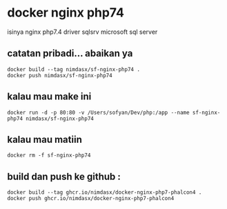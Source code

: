 # docker nginx php74
isinya nginx php7.4 driver sqlsrv microsoft sql server
## catatan pribadi... abaikan ya
````
docker build --tag nimdasx/sf-nginx-php74 .   
docker push nimdasx/sf-nginx-php74  
````
## kalau mau make ini
````
docker run -d -p 80:80 -v /Users/sofyan/Dev/php:/app --name sf-nginx-php74 nimdasx/sf-nginx-php74  
````
## kalau mau matiin
````
docker rm -f sf-nginx-php74  
````
## build dan push ke github :
````
docker build --tag ghcr.io/nimdasx/docker-nginx-php7-phalcon4 .
docker push ghcr.io/nimdasx/docker-nginx-php7-phalcon4
````